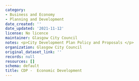 ```yaml
---
category:
- Business and Economy
- Planning and Development
date_created: ''
date_updated: '2021-11-12'
license: No licence
maintainer: Glasgow City Council
notes: <p>City Development Plan Policy and Proposals </p>
organization: Glasgow City Council
original_dataset_link: ''
records: null
resources: []
schema: default
title: CDP -  Economic Development
---
```

